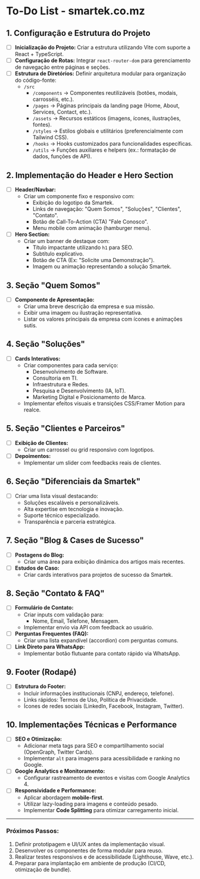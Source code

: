 # **To-Do List - smartek.co.mz**

## **1. Configuração e Estrutura do Projeto**
- [ ] **Inicialização do Projeto:** Criar a estrutura utilizando Vite com suporte a React + TypeScript.
- [ ] **Configuração de Rotas:** Integrar `react-router-dom` para gerenciamento de navegação entre páginas e seções.
- [ ] **Estrutura de Diretórios:** Definir arquitetura modular para organização do código-fonte:
  - `/src`
    - `/components` → Componentes reutilizáveis (botões, modais, carrosséis, etc.).
    - `/pages` → Páginas principais da landing page (Home, About, Services, Contact, etc.).
    - `/assets` → Recursos estáticos (imagens, ícones, ilustrações, fontes).
    - `/styles` → Estilos globais e utilitários (preferencialmente com Tailwind CSS).
    - `/hooks` → Hooks customizados para funcionalidades específicas.
    - `/utils` → Funções auxiliares e helpers (ex.: formatação de dados, funções de API).

## **2. Implementação do Header e Hero Section**
- [ ] **Header/Navbar:**
  - Criar um componente fixo e responsivo com:
    - Exibição do logotipo da Smartek.
    - Links de navegação: "Quem Somos", "Soluções", "Clientes", "Contato".
    - Botão de Call-To-Action (CTA) "Fale Conosco".
    - Menu mobile com animação (hamburger menu).
- [ ] **Hero Section:**
  - Criar um banner de destaque com:
    - Título impactante utilizando `h1` para SEO.
    - Subtítulo explicativo.
    - Botão de CTA (Ex: "Solicite uma Demonstração").
    - Imagem ou animação representando a solução Smartek.

## **3. Seção "Quem Somos"**
- [ ] **Componente de Apresentação:**
  - Criar uma breve descrição da empresa e sua missão.
  - Exibir uma imagem ou ilustração representativa.
  - Listar os valores principais da empresa com ícones e animações sutis.

## **4. Seção "Soluções"**
- [ ] **Cards Interativos:**
  - Criar componentes para cada serviço:
    - Desenvolvimento de Software.
    - Consultoria em TI.
    - Infraestrutura e Redes.
    - Pesquisa e Desenvolvimento (IA, IoT).
    - Marketing Digital e Posicionamento de Marca.
  - Implementar efeitos visuais e transições CSS/Framer Motion para realce.

## **5. Seção "Clientes e Parceiros"**
- [ ] **Exibição de Clientes:**
  - Criar um carrossel ou grid responsivo com logotipos.
- [ ] **Depoimentos:**
  - Implementar um slider com feedbacks reais de clientes.

## **6. Seção "Diferenciais da Smartek"**
- [ ] Criar uma lista visual destacando:
  - Soluções escaláveis e personalizáveis.
  - Alta expertise em tecnologia e inovação.
  - Suporte técnico especializado.
  - Transparência e parceria estratégica.

## **7. Seção "Blog & Cases de Sucesso"**
- [ ] **Postagens do Blog:**
  - Criar uma área para exibição dinâmica dos artigos mais recentes.
- [ ] **Estudos de Caso:**
  - Criar cards interativos para projetos de sucesso da Smartek.

## **8. Seção "Contato & FAQ"**
- [ ] **Formulário de Contato:**
  - Criar inputs com validação para:
    - Nome, Email, Telefone, Mensagem.
  - Implementar envio via API com feedback ao usuário.
- [ ] **Perguntas Frequentes (FAQ):**
  - Criar uma lista expandível (accordion) com perguntas comuns.
- [ ] **Link Direto para WhatsApp:**
  - Implementar botão flutuante para contato rápido via WhatsApp.

## **9. Footer (Rodapé)**
- [ ] **Estrutura do Footer:**
  - Incluir informações institucionais (CNPJ, endereço, telefone).
  - Links rápidos: Termos de Uso, Política de Privacidade.
  - Ícones de redes sociais (LinkedIn, Facebook, Instagram, Twitter).

## **10. Implementações Técnicas e Performance**
- [ ] **SEO e Otimização:**
  - Adicionar meta tags para SEO e compartilhamento social (OpenGraph, Twitter Cards).
  - Implementar `alt` para imagens para acessibilidade e ranking no Google.
- [ ] **Google Analytics e Monitoramento:**
  - Configurar rastreamento de eventos e visitas com Google Analytics 4.
- [ ] **Responsividade e Performance:**
  - Aplicar abordagem **mobile-first**.
  - Utilizar lazy-loading para imagens e conteúdo pesado.
  - Implementar **Code Splitting** para otimizar carregamento inicial.

---

### **Próximos Passos:**
1. Definir prototipagem e UI/UX antes da implementação visual.
2. Desenvolver os componentes de forma modular para reuso.
3. Realizar testes responsivos e de acessibilidade (Lighthouse, Wave, etc.).
4. Preparar para implantação em ambiente de produção (CI/CD, otimização de bundle).

